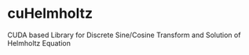 # cuHelmholtz
CUDA based Library for Discrete Sine/Cosine Transform and Solution of Helmholtz Equation

